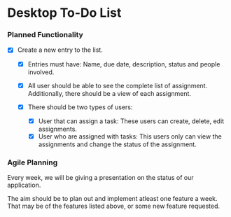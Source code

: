 # Desktop To-Do List

### Planned Functionality
- [x] Create a new entry to the list.
    - [x] Entries must have: Name, due date, description, status and people involved.
    - [x] All user should be able to see the complete list of assignment. Additionally, there should be a view of each assignment.

    - [x] There should be two types of users:
        - [x] User that can assign a task: These users can create, delete, edit assignments.
        - [x] User who are assigned with tasks: This users only can view the assignments and change the status of the assignment.

### Agile Planning
Every week, we will be giving a presentation on the status of our application.

The aim should be to plan out and implement atleast one feature a week.
That may be of the features listed above, or some new feature requested.
